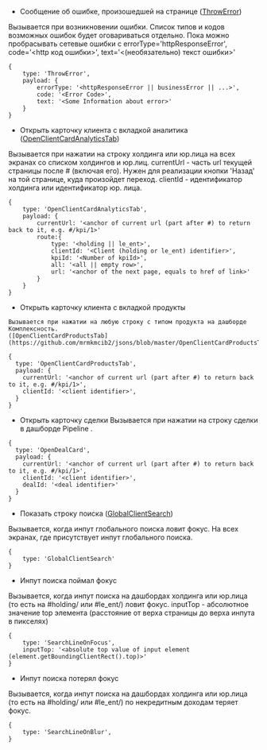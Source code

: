 * Сообщение об ошибке, произошедшей на странице 
([ThrowError](https://github.com/mrmkmcib2/jsons/blob/master/ThrowError.json))

Вызывается при возникновении ошибки. Список типов и кодов возможных ошибок будет оговариваться отдельно. Пока можно пробрасывать сетевые ошибки с errorType='httpResponseError', code='<http код ошибки>', text='<(необязательно) текст ошибки>'
```
{
	type: 'ThrowError',
	payload: {
		errorType: '<httpResponseError || businessError || ...>',
		code: '<Error Code>',
		text: '<Some Information about error>'
	}
}
```
* Открыть карточку клиента с вкладкой аналитика 
([OpenClientCardAnalyticsTab](https://github.com/mrmkmcib2/jsons/blob/master/OpenClientCardAnalyticsTab.json))

Вызывается при нажатии на строку холдинга или юр.лица на всех экранах со списком холдингов и юр.лиц.
currentUrl - часть url текущей страницы после # (включая его). Нужен для реализации кнопки 'Назад' на той странице, куда произойдет переход.
clientId - идентификатор холдинга или идентификатор юр. лица.
```
{
	type: 'OpenClientCardAnalyticsTab',
	payload: {
		currentUrl: '<anchor of current url (part after #) to return back to it, e.g. #/kpi/1>'
		route:{
			type: '<holding || le_ent>',
			clientId: '<Client (holding or le_ent) identifier>',
			kpiId: '<Number of kpiId>',
			all: '<all || empty row>',
			url: '<anchor of the next page, equals to href of link>'
		}
	}	
}
```
* Открыть карточку клиента с вкладкой продукты 
```
Вызывается при нажатии на любую строку с типом продукта на дашборде Комплексность.
([OpenClientCardProductsTab](https://github.com/mrmkmcib2/jsons/blob/master/OpenClientCardProductsTab.json))

{
  type: 'OpenClientCardProductsTab',
  payload: {
    currentUrl: '<anchor of current url (part after #) to return back to it, e.g. #/kpi/1>',
    clientId: '<client identifier>',
  }
}
```
* Открыть карточку сделки 
Вызывается при нажатии на строку сделки в дашборде Pipeline .
```
{
  type: 'OpenDealCard',
  payload: {
    currentUrl: '<anchor of current url (part after #) to return back to it, e.g. #/kpi/1>',
    clientId: '<client identifier>',
    dealId: '<deal identifier>'
  }
}
```
* Показать строку поиска
([GlobalClientSearch](https://github.com/mrmkmcib2/jsons/blob/master/GlobalClientSearch.json))

Вызывается, когда инпут глобального поиска ловит фокус. На всех экранах, где присутствует инпут глобального поиска.
```
{
	type: 'GlobalClientSearch'
}
```
* Инпут поиска поймал фокус


Вызывается, когда инпут поиска на дашбордах холдинга или юр.лица (то есть на #holding/ или #le_ent/) ловит фокус.
inputTop - абсолютное значение top элемента (расстояние от верха страницы до верха инпута в пикселях)
```
{
	type: 'SearchLineOnFocus',
	inputTop: '<absolute top value of input element (element.getBoundingClientRect().top)>'
}
```
* Инпут поиска потерял фокус


Вызывается, когда инпут поиска на дашбордах холдинга или юр.лица (то есть на #holding/ или #le_ent/) по некредитным доходам теряет фокус.
```
{
	type: 'SearchLineOnBlur',
}
```
